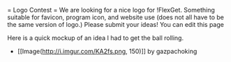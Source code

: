 = Logo Contest =
We are looking for a nice logo for !FlexGet. Something suitable for favicon, program icon, and website use (does not all have to be the same version of logo.) Please submit your ideas! You can edit this page 

Here is a quick mockup of an idea I had to get the ball rolling.

 - [[Image(http://i.imgur.com/KA2fs.png, 150)]] by gazpachoking
